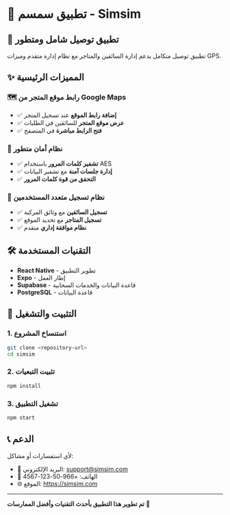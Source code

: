 # 🚀 تطبيق سمسم - Simsim

## 📱 تطبيق توصيل شامل ومتطور

تطبيق توصيل متكامل يدعم إدارة السائقين والمتاجر مع نظام إدارة متقدم وميزات GPS.

## ✨ المميزات الرئيسية

### 🗺️ **رابط موقع المتجر من Google Maps**
- ✅ **إضافة رابط الموقع** عند تسجيل المتجر
- ✅ **عرض موقع المتجر** للسائقين في الطلبات
- ✅ **فتح الرابط مباشرة** في المتصفح

### 🔐 **نظام أمان متطور**
- ✅ **تشفير كلمات المرور** باستخدام AES
- ✅ **إدارة جلسات آمنة** مع تشفير البيانات
- ✅ **التحقق من قوة كلمات المرور**

### 👥 **نظام تسجيل متعدد المستخدمين**
- ✅ **تسجيل السائقين** مع وثائق المركبة
- ✅ **تسجيل المتاجر** مع تحديد الموقع
- ✅ **نظام موافقة إداري** متقدم

## 🛠️ التقنيات المستخدمة

- **React Native** - تطوير التطبيق
- **Expo** - إطار العمل
- **Supabase** - قاعدة البيانات والخدمات السحابية
- **PostgreSQL** - قاعدة البيانات

## 🚀 التثبيت والتشغيل

### 1. استنساخ المشروع
```bash
git clone <repository-url>
cd simsim
```

### 2. تثبيت التبعيات
```bash
npm install
```

### 3. تشغيل التطبيق
```bash
npm start
```

## 📞 الدعم

لأي استفسارات أو مشاكل:
- 📧 البريد الإلكتروني: support@simsim.com
- 📱 الهاتف: +966-50-123-4567
- 🌐 الموقع: https://simsim.com

---

**تم تطوير هذا التطبيق بأحدث التقنيات وأفضل الممارسات** 🚀